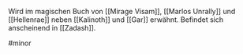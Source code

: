 Wird im magischen Buch von [[Mirage Visam]], [[Marlos Unrally]] und [[Hellenrae]] neben [[Kalinoth]] und [[Gar]] erwähnt. 
Befindet sich anscheinend in [[Zadash]].

#minor 
